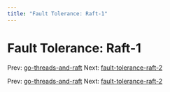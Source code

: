 ```yaml
---
title: "Fault Tolerance: Raft-1"
---
```


# Fault Tolerance: Raft-1

Prev: [go-threads-and-raft](go-threads-and-raft.md)
Next: [fault-tolerance-raft-2](fault-tolerance-raft-2.md)

Prev: [go-threads-and-raft](go-threads-and-raft.md)
Next: [fault-tolerance-raft-2](fault-tolerance-raft-2.md)

